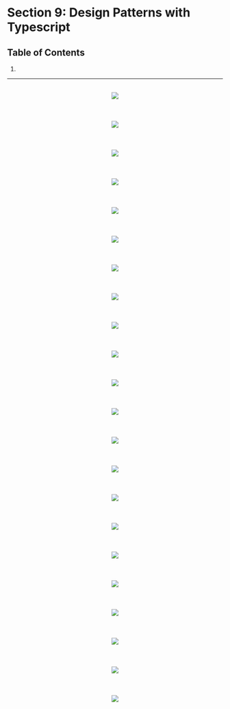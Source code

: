 # Section 9: Design Patterns with Typescript

## Table of Contents

1. [](#)

---

<br/>



<div align="center"><img src="./diagrams/04/ts-1.svg" /></div><br/><br/><br/>
<div align="center"><img src="./diagrams/04/ts-2.svg" /></div><br/><br/><br/>
<div align="center"><img src="./diagrams/04/ts-3.svg" /></div><br/><br/><br/>
<div align="center"><img src="./diagrams/04/ts-4.svg" /></div><br/><br/><br/>
<div align="center"><img src="./diagrams/04/ts-5.svg" /></div><br/><br/><br/>
<div align="center"><img src="./diagrams/04/ts-6.svg" /></div><br/><br/><br/>
<div align="center"><img src="./diagrams/04/ts-7.svg" /></div><br/><br/><br/>
<div align="center"><img src="./diagrams/04/ts-8.svg" /></div><br/><br/><br/>
<div align="center"><img src="./diagrams/04/ts-9.svg" /></div><br/><br/><br/>
<div align="center"><img src="./diagrams/04/ts-10.svg" /></div><br/><br/><br/>
<div align="center"><img src="./diagrams/04/ts-11.svg" /></div><br/><br/><br/>
<div align="center"><img src="./diagrams/04/ts-12.svg" /></div><br/><br/><br/>
<div align="center"><img src="./diagrams/04/ts-13.svg" /></div><br/><br/><br/>
<div align="center"><img src="./diagrams/04/ts-14.svg" /></div><br/><br/><br/>
<div align="center"><img src="./diagrams/04/ts-15.svg" /></div><br/><br/><br/>
<div align="center"><img src="./diagrams/04/ts-16.svg" /></div><br/><br/><br/>
<div align="center"><img src="./diagrams/04/ts-17.svg" /></div><br/><br/><br/>
<div align="center"><img src="./diagrams/04/ts-18.svg" /></div><br/><br/><br/>
<div align="center"><img src="./diagrams/04/ts-19.svg" /></div><br/><br/><br/>
<div align="center"><img src="./diagrams/04/ts-20.svg" /></div><br/><br/><br/>
<div align="center"><img src="./diagrams/04/ts-21.svg" /></div><br/><br/><br/>
<div align="center"><img src="./diagrams/04/ts-22.svg" /></div><br/><br/><br/>
